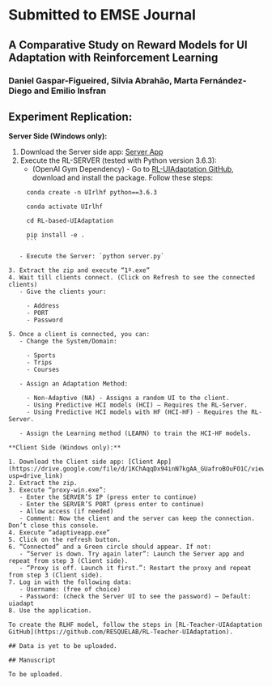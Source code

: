 # Submitted to EMSE Journal

## A Comparative Study on Reward Models for UI Adaptation with Reinforcement Learning

### Daniel Gaspar-Figueired, Silvia Abrahão, Marta Fernández-Diego and Emilio Insfran

## Experiment Replication:

**Server Side (Windows only):**

1. Download the Server side app: [Server App](https://drive.google.com/file/d/1C3x5ya6PPGzHzRcfveD03rkuFntV1XQr/view?usp=drive_link)
2. Execute the RL-SERVER (tested with Python version 3.6.3):
   - (OpenAI Gym Dependency) - Go to [RL-UIAdaptation GitHub](https://github.com/RESQUELAB/RL-UIAdaptation), download and install the package. Follow these steps:

     

```
     conda create -n UIrlhf python==3.6.3

     conda activate UIrlhf
     
     cd RL-based-UIAdaptation
     
     pip install -e .
     ```

   - Execute the Server: `python server.py`

3. Extract the zip and execute “1º.exe”
4. Wait till clients connect. (Click on Refresh to see the connected clients)
   - Give the clients your:

     - Address
     - PORT
     - Password

5. Once a client is connected, you can:
   - Change the System/Domain:

     - Sports
     - Trips
     - Courses

   - Assign an Adaptation Method:

     - Non-Adaptive (NA) - Assigns a random UI to the client.
     - Using Predictive HCI models (HCI) – Requires the RL-Server.
     - Using Predictive HCI models with HF (HCI-HF) - Requires the RL-Server.

   - Assign the Learning method (LEARN) to train the HCI-HF models.

**Client Side (Windows only):**

1. Download the Client side app: [Client App](https://drive.google.com/file/d/1KChAqqDx94inN7kgAA_GUafroBOuFO1C/view?usp=drive_link)
2. Extract the zip.
3. Execute “proxy-win.exe”:
   - Enter the SERVER’S IP (press enter to continue)
   - Enter the SERVER’S PORT (press enter to continue)
   - Allow access (if needed)
   - Comment: Now the client and the server can keep the connection. Don’t close this console.
4. Execute “adaptiveapp.exe”
5. Click on the refresh button.
6. “Connected” and a Green circle should appear. If not:
   - “Server is down. Try again later”: Launch the Server app and repeat from step 3 (Client side).
   - “Proxy is off. Launch it first.”: Restart the proxy and repeat from step 3 (Client side).
7. Log in with the following data:
   - Username: (free of choice)
   - Password: (check the Server UI to see the password) – Default: uiadapt
8. Use the application.

To create the RLHF model, follow the steps in [RL-Teacher-UIAdaptation GitHub](https://github.com/RESQUELAB/RL-Teacher-UIAdaptation).

## Data is yet to be uploaded.

## Manuscript

To be uploaded.
